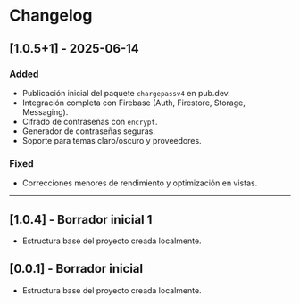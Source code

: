 # Changelog

## [1.0.5+1] - 2025-06-14
### Added
- Publicación inicial del paquete `chargepassv4` en pub.dev.
- Integración completa con Firebase (Auth, Firestore, Storage, Messaging).
- Cifrado de contraseñas con `encrypt`.
- Generador de contraseñas seguras.
- Soporte para temas claro/oscuro y proveedores.

### Fixed
- Correcciones menores de rendimiento y optimización en vistas.

---

## [1.0.4] - Borrador inicial 1
- Estructura base del proyecto creada localmente.

## [0.0.1] - Borrador inicial
- Estructura base del proyecto creada localmente.
